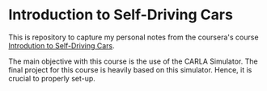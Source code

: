 # Introduction to Self-Driving Cars

This is repository to capture my personal notes from the coursera's course
[Introdution to Self-Driving Cars](https://www.coursera.org/learn/intro-self-driving-cars?=).

The main objective with this course is the use of the CARLA Simulator. The final project for this
course is heavily based on this simulator. Hence, it is crucial to properly set-up.


